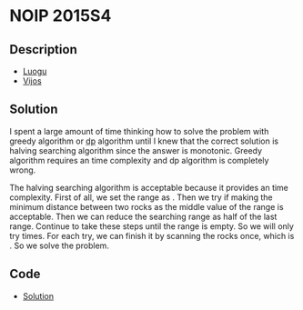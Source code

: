 # NOIP 2015S4

## Description

- [Luogu](https://www.luogu.com.cn/problem/P2678)
- [Vijos](https://www.vijos.org/p/1981)

## Solution

I spent a large amount of time thinking how to solve the problem with greedy algorithm or <abbr title="dynamic programming">dp</abbr> algorithm until I knew that the correct solution is halving searching algorithm since the answer is monotonic. Greedy algorithm requires an <data value="o{O}o{(}v{n}p{2}o{)}"></data> time complexity and dp algorithm is completely wrong.

The halving searching algorithm is acceptable because it provides an <data value="o{O}o{(}v{n}o{}o{lg}v{l}o{)}"></data> time complexity. First of all, we set the range as <data value="o{[}c{0}o{,}v{l}o{]}"></data>. Then we try if making the minimum distance between two rocks as the middle value of the range is acceptable. Then we can reduce the searching range as half of the last range. Continue to take these steps until the range is empty. So we will only try <data value="o{lg}v{l}"></data> times. For each try, we can finish it by scanning the rocks once, which is <data value="o{O}o{(}v{n}o{)}"></data>. So we solve the problem.

## Code

- [Solution](NOIP.2015S4.0.cpp)
